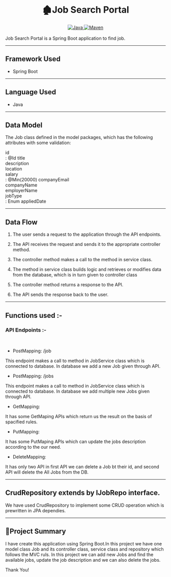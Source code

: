 <center>
<h1> 🏚️Job Search Portal</h1>
</center>
<center>
<a href="Java url">
    <img alt="Java" src="https://img.shields.io/badge/Java->=8-darkblue.svg" />
</a>
<a href="Maven url" >
    <img alt="Maven" src="https://img.shields.io/badge/maven-3.0.5-brightgreen.svg" />
</a>
</center><br>
Job Search Portal is a Spring Boot application to find job.

---

## Framework Used
* Spring Boot

---

## Language Used
* Java

---

## Data Model
The Job class defined in the model packages, which has the following attributes with some validation:<br>

id<br> : @Id
title<br>
description<br>
location<br>
salary<br>: @Min(20000)
companyEmail<br>
companyName<br>
employerName<br>
jobType<br>: Enum
appliedDate<br>


---

## Data Flow

1. The user sends a request to the application through the API endpoints.
2. The API receives the request and sends it to the appropriate controller method.
3. The controller method makes a call to the method in service class.

4. The method in service class builds logic and retrieves or modifies data from the database, which is in turn given to controller class
5. The controller method returns a response to the API.
6. The API sends the response back to the user.

---

## Functions used :-

### API Endpoints :-
</br>

* PostMapping: /job 

This endpoint makes a call to method in JobService class which is connected to database. In database we add a new Job given through API.

* PostMapping: /jobs

This endpoint makes a call to method in JobService class which is connected to database. In database we add multiple new Jobs given through API.


* GetMapping: 

It has some GetMaping APIs which return us the result on the basis of spacified rules.


* PutMapping: 

It has some PutMaping APIs which can update the jobs description according to the our need.


* DeleteMapping: 

It has only two API in first API we can delete a Job bt their id,
and second API will delete the All Jobs from the DB.


---

## CrudRepository extends by IJobRepo interface.


We have used CrudRepository to implement some CRUD operation which is prewritten in JPA dependies.

---

## 📝Project Summary
I have create this application using Spring Boot.In this project we have one model class Job and its controller class, service class and repository which follows the MVC ruls.
In this project we can add new Jobs and find the available jobs, update the job description and we can also delete the jobs.

Thank You!